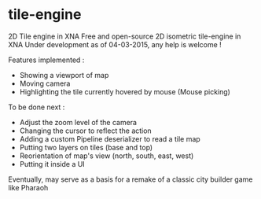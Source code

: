 # tile-engine

2D Tile engine in XNA
Free and open-source 2D isometric tile-engine in XNA
Under development as of 04-03-2015, any help is welcome !

Features implemented :
- Showing a viewport of map
- Moving camera
- Highlighting the tile currently hovered by mouse (Mouse picking)

To be done next :
- Adjust the zoom level of the camera
- Changing the cursor to reflect the action
- Adding a custom Pipeline deserializer to read a tile map
- Putting two layers on tiles (base and top)
- Reorientation of map's view (north, south, east, west)
- Putting it inside a UI

Eventually, may serve as a basis for a remake of a classic city builder game like Pharaoh
